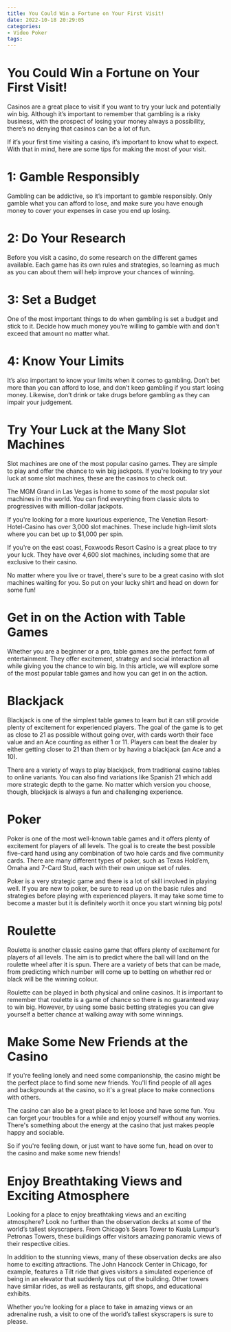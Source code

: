 ```yaml
---
title: You Could Win a Fortune on Your First Visit!
date: 2022-10-18 20:29:05
categories:
- Video Poker
tags:
---
```



#  You Could Win a Fortune on Your First Visit!

Casinos are a great place to visit if you want to try your luck and potentially win big. Although it’s important to remember that gambling is a risky business, with the prospect of losing your money always a possibility, there’s no denying that casinos can be a lot of fun.

If it’s your first time visiting a casino, it’s important to know what to expect. With that in mind, here are some tips for making the most of your visit.

# 1: Gamble Responsibly

Gambling can be addictive, so it’s important to gamble responsibly. Only gamble what you can afford to lose, and make sure you have enough money to cover your expenses in case you end up losing.

# 2: Do Your Research

Before you visit a casino, do some research on the different games available. Each game has its own rules and strategies, so learning as much as you can about them will help improve your chances of winning.

# 3: Set a Budget

One of the most important things to do when gambling is set a budget and stick to it. Decide how much money you’re willing to gamble with and don’t exceed that amount no matter what.

# 4: Know Your Limits

It’s also important to know your limits when it comes to gambling. Don’t bet more than you can afford to lose, and don’t keep gambling if you start losing money. Likewise, don’t drink or take drugs before gambling as they can impair your judgement.

#  Try Your Luck at the Many Slot Machines



Slot machines are one of the most popular casino games. They are simple to play and offer the chance to win big jackpots. If you're looking to try your luck at some slot machines, these are the casinos to check out.

The MGM Grand in Las Vegas is home to some of the most popular slot machines in the world. You can find everything from classic slots to progressives with million-dollar jackpots.

If you're looking for a more luxurious experience, The Venetian Resort-Hotel-Casino has over 3,000 slot machines. These include high-limit slots where you can bet up to $1,000 per spin.

If you're on the east coast, Foxwoods Resort Casino is a great place to try your luck. They have over 4,600 slot machines, including some that are exclusive to their casino.

No matter where you live or travel, there's sure to be a great casino with slot machines waiting for you. So put on your lucky shirt and head on down for some fun!

#  Get in on the Action with Table Games

Whether you are a beginner or a pro, table games are the perfect form of entertainment. They offer excitement, strategy and social interaction all while giving you the chance to win big. In this article, we will explore some of the most popular table games and how you can get in on the action.

# Blackjack

Blackjack is one of the simplest table games to learn but it can still provide plenty of excitement for experienced players. The goal of the game is to get as close to 21 as possible without going over, with cards worth their face value and an Ace counting as either 1 or 11. Players can beat the dealer by either getting closer to 21 than them or by having a blackjack (an Ace and a 10).

There are a variety of ways to play blackjack, from traditional casino tables to online variants. You can also find variations like Spanish 21 which add more strategic depth to the game. No matter which version you choose, though, blackjack is always a fun and challenging experience.

# Poker

Poker is one of the most well-known table games and it offers plenty of excitement for players of all levels. The goal is to create the best possible five-card hand using any combination of two hole cards and five community cards. There are many different types of poker, such as Texas Hold’em, Omaha and 7-Card Stud, each with their own unique set of rules.

Poker is a very strategic game and there is a lot of skill involved in playing well. If you are new to poker, be sure to read up on the basic rules and strategies before playing with experienced players. It may take some time to become a master but it is definitely worth it once you start winning big pots!

# Roulette

Roulette is another classic casino game that offers plenty of excitement for players of all levels. The aim is to predict where the ball will land on the roulette wheel after it is spun. There are a variety of bets that can be made, from predicting which number will come up to betting on whether red or black will be the winning colour.

Roulette can be played in both physical and online casinos. It is important to remember that roulette is a game of chance so there is no guaranteed way to win big. However, by using some basic betting strategies you can give yourself a better chance at walking away with some winnings.

#  Make Some New Friends at the Casino

If you're feeling lonely and need some companionship, the casino might be the perfect place to find some new friends. You'll find people of all ages and backgrounds at the casino, so it's a great place to make connections with others.

The casino can also be a great place to let loose and have some fun. You can forget your troubles for a while and enjoy yourself without any worries. There's something about the energy at the casino that just makes people happy and sociable.

So if you're feeling down, or just want to have some fun, head on over to the casino and make some new friends!

#  Enjoy Breathtaking Views and Exciting Atmosphere

Looking for a place to enjoy breathtaking views and an exciting atmosphere? Look no further than the observation decks at some of the world’s tallest skyscrapers. From Chicago’s Sears Tower to Kuala Lumpur’s Petronas Towers, these buildings offer visitors amazing panoramic views of their respective cities.

In addition to the stunning views, many of these observation decks are also home to exciting attractions. The John Hancock Center in Chicago, for example, features a Tilt ride that gives visitors a simulated experience of being in an elevator that suddenly tips out of the building. Other towers have similar rides, as well as restaurants, gift shops, and educational exhibits.

Whether you’re looking for a place to take in amazing views or an adrenaline rush, a visit to one of the world’s tallest skyscrapers is sure to please.
